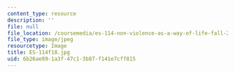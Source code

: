 ```yaml
---
content_type: resource
description: ''
file: null
file_location: /coursemedia/es-114-non-violence-as-a-way-of-life-fall-2018/6b26ae891a3f47c13b87f141e7cff815_ES-114f18.jpg
file_type: image/jpeg
resourcetype: Image
title: ES-114f18.jpg
uid: 6b26ae89-1a3f-47c1-3b87-f141e7cff815
---
```

